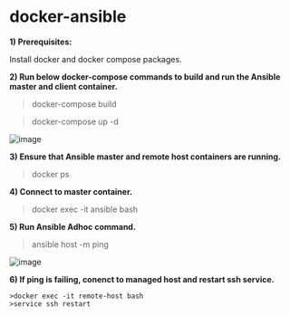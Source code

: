 # docker-ansible

**1) **Prerequisites:****

   Install docker and docker compose packages.

**2) **Run below docker-compose commands to build and run the Ansible master and client container.****

   >docker-compose build

   >docker-compose up -d
   
   ![image](https://user-images.githubusercontent.com/52773558/172063612-4f72350f-bc97-4887-a00c-d01df4486088.png)


**3) **Ensure that Ansible master and remote host containers are running.****
   
   >docker ps

**4) **Connect to master container.****

   >docker exec -it ansible bash
   
   

**5) **Run Ansible Adhoc command.****
    
   >ansible host -m ping
   
   ![image](https://user-images.githubusercontent.com/52773558/172063778-5f900e4f-072a-4b32-892d-dac48d696cae.png)
   
**6) If ping is failing, conenct to managed host and restart ssh service.**
    
    >docker exec -it remote-host bash
    >service ssh restart
